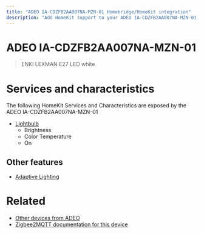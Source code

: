 ```yaml
---
title: "ADEO IA-CDZFB2AA007NA-MZN-01 Homebridge/HomeKit integration"
description: "Add HomeKit support to your ADEO IA-CDZFB2AA007NA-MZN-01, using Homebridge, Zigbee2MQTT and homebridge-z2m."
---
```

<!---
This file has been GENERATED using src/docgen/docgen.ts
DO NOT EDIT THIS FILE MANUALLY!
-->
# ADEO IA-CDZFB2AA007NA-MZN-01
> ENKI LEXMAN E27 LED white


# Services and characteristics
The following HomeKit Services and Characteristics are exposed by
the ADEO IA-CDZFB2AA007NA-MZN-01

* [Lightbulb](../../light.md)
  * Brightness
  * Color Temperature
  * On

## Other features
* [Adaptive Lighting](../../light.md)

# Related
* [Other devices from ADEO](../index.md#adeo)
* [Zigbee2MQTT documentation for this device](https://www.zigbee2mqtt.io/devices/IA-CDZFB2AA007NA-MZN-01.html)